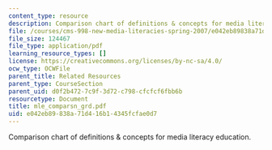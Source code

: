 ```yaml
---
content_type: resource
description: Comparison chart of definitions & concepts for media literacy education.
file: /courses/cms-998-new-media-literacies-spring-2007/e042eb89838a71d416b14345fcfae0d7_mle_comparsn_grd.pdf
file_size: 124467
file_type: application/pdf
learning_resource_types: []
license: https://creativecommons.org/licenses/by-nc-sa/4.0/
ocw_type: OCWFile
parent_title: Related Resources
parent_type: CourseSection
parent_uid: d0f2b472-7c9f-3d72-c798-cfcfcf6fbb6b
resourcetype: Document
title: mle_comparsn_grd.pdf
uid: e042eb89-838a-71d4-16b1-4345fcfae0d7
---
```

Comparison chart of definitions & concepts for media literacy education.